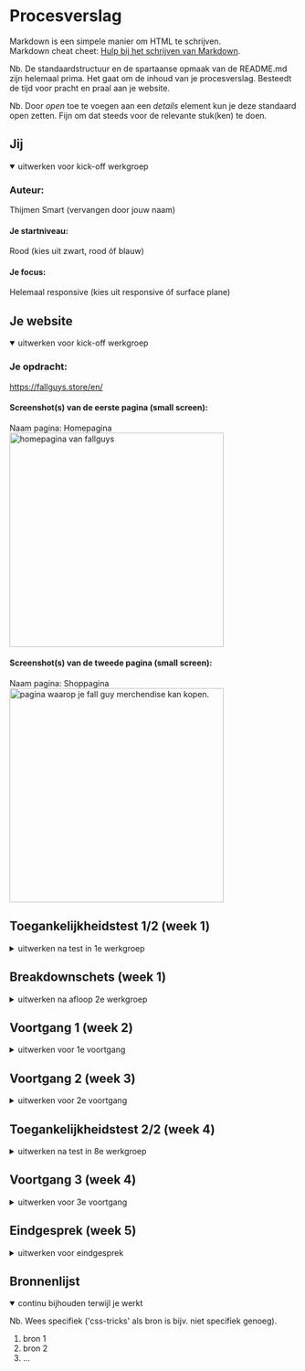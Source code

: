 # Procesverslag
Markdown is een simpele manier om HTML te schrijven.  
Markdown cheat cheet: [Hulp bij het schrijven van Markdown](https://github.com/adam-p/markdown-here/wiki/Markdown-Cheatsheet).

Nb. De standaardstructuur en de spartaanse opmaak van de README.md zijn helemaal prima. Het gaat om de inhoud van je procesverslag. Besteedt de tijd voor pracht en praal aan je website.

Nb. Door *open* toe te voegen aan een *details* element kun je deze standaard open zetten. Fijn om dat steeds voor de relevante stuk(ken) te doen.





## Jij

<details open>
  <summary>uitwerken voor kick-off werkgroep</summary>

  ### Auteur:
  Thijmen Smart (vervangen door jouw naam)

  #### Je startniveau:
  Rood (kies uit zwart, rood óf blauw)

  #### Je focus:
  Helemaal responsive (kies uit responsive óf surface plane)
 
</details>





## Je website

<details open>
  <summary>uitwerken voor kick-off werkgroep</summary>

  ### Je opdracht:
  https://fallguys.store/en/

  #### Screenshot(s) van de eerste pagina (small screen): 
  Naam pagina: Homepagina
  <img src="readme-images/fallguys1.jpg" width="375px" alt="homepagina van fallguys">

  #### Screenshot(s) van de tweede pagina (small screen):
  Naam pagina: Shoppagina
  <img src="readme-images/fallguys2.jpg" width="375px" alt="pagina waarop je fall guy merchendise kan kopen.">
 
</details>



## Toegankelijkheidstest 1/2 (week 1)

<details>
  <summary>uitwerken na test in 1e werkgroep</summary>

  ### Bevindingen
  Lijst met je bevindingen die in de test naar voren kwamen:

  #### Screenreader
  Hier ging ik de interface van fallguys testen d.m.v een voiceover. Dit was erg frustrerend omdat het best lastig te begrijpen is. De website heeft niet de beste focus state. Daarnaast is de site opgebouwd uit DIVS waardoor de voiceover niet de juiste elementen kan lezen.
    <img src="readme-images/Voiceover" width="375px" alt="pagina waarop je fall guy merchendise kan kopen.">
  
  <strong>Oplossingen</strong>
  <li>
    <ul>Duidelijk focus state</ul>
    <ul>veel wit ruimte</ul>
    <ul>duidelijk zien waar je cursor zich bevindt</ul>
    <ul>Weinig afleiding content</ul>
    <ul>Duidelijke headers</ul>
  </li>


  #### Muis en Toetsenbord 
  Hier ging ik testen of ik de interface, muis en het toetsenbord kon gebruiken terwijl ik werd afgeleid door een balon omhoog te houden. Om mezelf te kunnen verplaatsen in een doelgroep die snel wordt afgeleid. Het was erg moeilijk om te kunnen focussen. (met indien nodig afbeeldingen)
  <img src="readme-images/concentratie" width="375px" alt="pagina waarop je fall guy merchendise kan kopen.">
  
  <strong>Oplossingen</strong>
  <li>
    <ul>Duidelijk focus state</ul>
    <ul>veel wit ruimte</ul>
    <ul>duidelijk zien waar je cursor zich bevindt</ul>
    <ul>Weinig afleiding content</ul>
    <ul>Duidelijke headers</ul>
  </li>


  #### Motoriek (shocks, elastiekjes)
  Hier ging ik d.m.v elastiekjes om mijn vingers wikkelen de website doorbrowsen. Daarnaast heb ik ook een schokmaschine op mijn arm geplaatst, zodat ik kan ervaren hoe mensen met spasme met het browsen omgaan. Om mezelf te verdiepen in mensen met een slectere moteriek.
    <img src="readme-images/Elastiek" width="375px" alt="pagina waarop je fall guy merchendise kan kopen.">
   <img src="readme-images/schokken-spasme" width="375px" alt="pagina waarop je fall guy merchendise kan kopen.">

  <strong>Oplossingen</strong>
    <li>
      <ul>Duidelijk focus state</ul>
      <ul>veel wit ruimte</ul>
      <ul>duidelijk zien waar je cursor zich bevindt</ul>
      <ul>Weinig afleiding content</ul>
      <ul>Duidelijke headers</ul>
  </li>


  #### Visueel (brillen, contrast, kleurenblind, dark/light). 
  Hier ging ik de toegankelijkheid testen voor visueel beperkte mensen d.m.v een bril op te doen die het lastig maakt om goed te kunnen zien.
    <img src="readme-images/vlekken" width="375px" alt="pagina waarop je fall guy merchendise kan kopen.">

  <strong>Oplossingen</strong>
  <li>
    <ul>Duidelijk focus state</ul>
    <ul>veel wit ruimte</ul>
    <ul>duidelijk zien waar je cursor zich bevindt</ul>
    <ul>Weinig afleiding content</ul>
    <ul>Duidelijke headers</ul>
  </li>

</details>



## Breakdownschets (week 1)

<details>
  <summary>uitwerken na afloop 2e werkgroep</summary>

  ### de hele pagina: 
  <img src="readme-images/dummy-plaatje.jpg" width="375px" alt="breakdown van de hele pagina">

  ### dynamisch deel (bijv menu): 
  <img src="readme-images/dummy-plaatje.jpg" width="375px" alt="breakdown van een dynamisch deel">

  ### wellicht nog een dynamisch deel (bijv filter): 
  <img src="readme-images/dummy-plaatje.jpg" width="375px" alt="breakdown van nog een dynamisch deel">

</details>





## Voortgang 1 (week 2)

<details>
  <summary>uitwerken voor 1e voortgang</summary>

  ### Stand van zaken
  hier dit ging goed & dit was lastig (neem ook screenshots op van delen van je website en code)


  ### Agenda voor meeting
  samen met je groepje opstellen

  | student 1      | student 2          | student 3    | student 4        |
  | ---            | ---                | ---          | ---              |
  | dit bespreken  | en dit             | en ik dit    | en dan ik dat    |
  | en dat ook nog | dit als er tijd is | nog een punt | dit wil ik zeker |
  | ...            | ...                | ...          | ...              |


  ### Verslag van meeting
  hier na afloop snel de uitkomsten van de meeting vastleggen

  - punt 1
  - punt 2
  - nog een punt
  - ...

</details>





## Voortgang 2 (week 3)

<details>
  <summary>uitwerken voor 2e voortgang</summary>

  ### Stand van zaken
  hier dit ging goed & dit was lastig (neem ook screenshots op van delen van je website en code)


  ### Agenda voor meeting
  samen met je groepje opstellen

  | student 1      | student 2          | student 3    | student 4        |
  | ---            | ---                | ---          | ---              |
  | dit bespreken  | en dit             | en ik dit    | en dan ik dat    |
  | en dat ook nog | dit als er tijd is | nog een punt | dit wil ik zeker |
  | ...            | ...                | ...          | ...              |


  ### Verslag van meeting
  hier na afloop snel de uitkomsten van de meeting vastleggen

  - punt 1
  - punt 2
  - nog een punt
- ...

</details>





## Toegankelijkheidstest 2/2 (week 4)

<details>
  <summary>uitwerken na test in 8e werkgroep</summary>

  ### Bevindingen
  Lijst met je bevindingen die in de test naar voren kwamen (geef ook aan wat er verbeterd is):

  #### Screenreader
  Hier korte omschrijving (met indien nodig afbeeldingen)

  Hier een omschrijving van hoe het opgelost kan worden (met indien nodig afbeeldingen)


  #### Muis en Toetsenbord 
  Hier korte omschrijving (met indien nodig afbeeldingen)

  Hier een omschrijving van hoe het opgelost kan worden (met indien nodig afbeeldingen)


  #### Motoriek (shocks, elastiekjes)
  Hier korte omschrijving (met indien nodig afbeeldingen)

  Hier een omschrijving van hoe het opgelost kan worden (met indien nodig afbeeldingen)


  #### Visueel (brillen, contrast, kleurenblind, dark/light). 
  Hier korte omschrijving (met indien nodig afbeeldingen)

  Hier een omschrijving van hoe het opgelost kan worden (met indien nodig afbeeldingen)

</details>





## Voortgang 3 (week 4)

<details>
  <summary>uitwerken voor 3e voortgang</summary>

  ### Stand van zaken
  hier dit ging goed & dit was lastig (neem ook screenshots op van delen van je website en code)


  ### Agenda voor meeting
  samen met je groepje opstellen

  | student 1      | student 2          | student 3    | student 4        |
  | ---            | ---                | ---          | ---              |
  | dit bespreken  | en dit             | en ik dit    | en dan ik dat    |
  | en dat ook nog | dit als er tijd is | nog een punt | dit wil ik zeker |
  | ...            | ...                | ...          | ...              |


  ### Verslag van meeting
  hier na afloop snel de uitkomsten van de meeting vastleggen

  - punt 1
  - punt 2
  - nog een punt
  - ...

</details>





## Eindgesprek (week 5)

<details>
  <summary>uitwerken voor eindgesprek</summary>

  ### Je uitkomst - karakteristiek screenshots:
  <img src="readme-images/dummy-plaatje.jpg" width="375px" alt="uitomst opdracht 1">


  ### Dit ging goed/Heb ik geleerd: 
  Korte omschrijving met plaatjes

  <img src="readme-images/dummy-plaatje.jpg" width="375px" alt="top">


  ### Dit was lastig/Is niet gelukt:
  Korte omschrijving met plaatjes

  <img src="readme-images/dummy-plaatje.jpg" width="375px" alt="bummer">
</details>





## Bronnenlijst

<details open>
  <summary>continu bijhouden terwijl je werkt</summary>

  Nb. Wees specifiek ('css-tricks' als bron is bijv. niet specifiek genoeg).

  1. bron 1
  2. bron 2
  3. ...

</details> 
